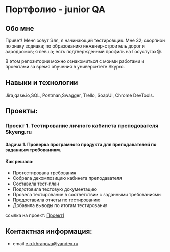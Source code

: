 # Портфолио - junior QA

## Обо мне
Привет! Меня зовут Эля, я начинающий тестировщик. Мне 32; скорпион по знаку зодиака; по образованию инженер-строитель дорог и аэродромов;  я левша; есть подтвержденный профиль на Госуслугах😎. 

В этом репозитории можно ознакомиться с моими работами и проектами за время обучения в университете Skypro.

## Навыки и технологии
Jira,qase.io,SQL, Postman,Swagger, Trello,
SoapUI, Chrome DevTools.

## Проекты: 
### Проект 1. Тестирование личного кабинета преподователя Skyeng.ru
#### Задача 1. Проверка програмного продукта для преподавателей по заданным требованиям. 
#### Как решала: 
- Протестировала требования
- Собрала декомпозицию кабинета преподавателя
- Составила тест-план
- Подготовила тестовую документацию 
- Провела тестирование в соответствии с заданными требованиями
- Предоставила отчеты по тестированию
- Добавила выводы по итогам тестирования

ссылка на проект: [Проект1](https://www.notion.so/1-Skyeng-ru-dc6849fe3b104589a403f440be180841?pvs=12)

## Контактная информация: 
- email e.o.khrapova@yandex.ru






